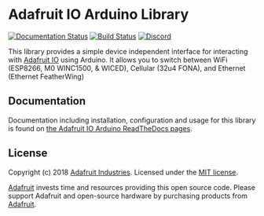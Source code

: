 # Adafruit IO Arduino Library

[![Documentation Status](https://readthedocs.org/projects/adafruit-io-arduino/badge/?version=latest)](https://adafruit-io-arduino.readthedocs.io/en/latest/) [![Build Status](https://travis-ci.org/adafruit/Adafruit_IO_Arduino.svg?branch=master)](https://travis-ci.org/adafruit/Adafruit_IO_Arduino) [![Discord](https://img.shields.io/discord/327254708534116352.svg)](https://discord.gg/nBQh6qu)


This library provides a simple device independent interface for interacting with [Adafruit IO](https://io.adafruit.com) using Arduino. It allows you to switch between WiFi (ESP8266, M0 WINC1500, & WICED), Cellular (32u4 FONA), and Ethernet (Ethernet FeatherWing)


## Documentation
Documentation including installation, configuration and usage for this library is found on [the Adafruit IO Arduino ReadTheDocs pages](https://adafruit-io-arduino.readthedocs.io/en/latest/).

## License
Copyright (c) 2018 [Adafruit Industries](https://adafruit.com). Licensed under the [MIT license](/LICENSE?raw=true).

[Adafruit](https://adafruit.com) invests time and resources providing this open source code.
Please support Adafruit and open-source hardware by purchasing products from [Adafruit](https://adafruit.com).
